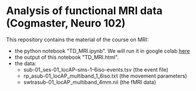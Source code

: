 # Analysis of functional MRI data (Cogmaster, Neuro 102)

This repository contains the material of the course on MRI:
- the python notebook "TD\_MRI.ipynb". We will run it in google colab [here](https://colab.research.google.com/github/florentmeyniel/cogmaster_neuro102/blob/main/TD_MRI.ipynb)
- the output of this notebook "TD\_MRI.html".
- the data:
	- sub-01_ses-01_locAP-sms-1-6iso-events.tsv (the event file)
	- rp_asub-01_locAP_multiband_1_6iso.txt (the movement parameters)
	- swtrasub-01_locAP_multiband_4mm.nii (the fMRI data)

